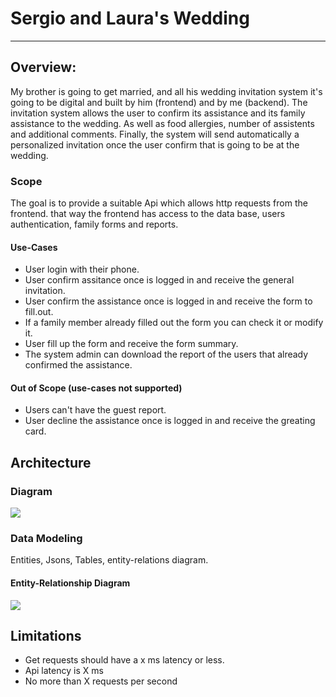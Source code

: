 # Sergio and Laura's Wedding
---
## Overview: 
My brother is going to get married, and all his wedding invitation system it's going to be digital and built by him (frontend) and by me (backend).
The invitation system allows the user to confirm its assistance and its family assistance to the wedding. As well as food allergies, number of assistents and additional comments. Finally, the system will send automatically a personalized invitation once the  user confirm that is going to be at the wedding.

### Scope
The goal is to provide a suitable Api which allows http requests from the frontend. that way the frontend has access to the data base, users authentication, family forms and reports. 

#### Use-Cases

* User login with their phone.
* User confirm assitance once is logged in and receive the general invitation.
* User confirm the assistance once is logged in and receive the form to fill.out.
* If a family member already filled out the form you can check it or modify it.
* User fill up the form and receive the form summary.
* The system admin can download the report of the users that already confirmed the assistance.

#### Out of Scope (use-cases not supported)

* Users can't have the guest report.
* User decline the assistance once is logged in and receive the greating card.

## Architecture

### Diagram
<p>
    <img src="https://drive.google.com/uc?export=view&id=10u5iXSAPQUDJ8oXiiuRSMzyoc0ZyT4cg">
</p>

### Data Modeling
Entities, Jsons, Tables, entity-relations diagram.

#### Entity-Relationship Diagram
<p>
    <img src="https://drive.google.com/uc?export=view&id=1WjfJHrR2180hvx6tTgzC58HFzRfZvBJi">
</p>


## Limitations
* Get requests should have a x ms latency or less.
* Api latency is X ms
* No more than X requests per second


